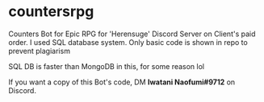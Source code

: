 # countersrpg
Counters Bot for Epic RPG for 'Herensuge' Discord Server on Client's paid order. I used SQL database system. Only basic code is shown in repo to prevent plagiarism

SQL DB is faster than MongoDB in this, for some reason lol

If you want a copy of this Bot's code, DM **Iwatani Naofumi#9712** on Discord.
